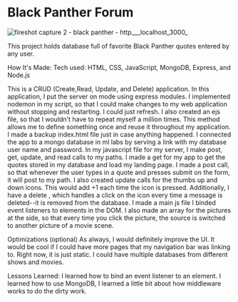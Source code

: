 # Black Panther Forum

![fireshot capture 2 - black panther - http___localhost_3000_](https://user-images.githubusercontent.com/22990146/37184366-fc3848b8-2308-11e8-9bca-0a2485233bca.png)

This project holds database full of favorite Black Panther quotes entered by any user. 

How It's Made:
Tech used: HTML, CSS, JavaScript, MongoDB, Express, and Node.js

This is a CRUD (Create,Read, Update, and Delete) application. In this application, I put the server on mode using express modules. I implemented nodemon in my script, so that I could make changes to my web application without stopping and restarting. I could just refresh. I also created an ejs file, so that I wouldn't have to repeat myself a million times. This method allows me to define something once and reuse it throughout my application. I made a backup index.html file just in case anything happened. I connected the app to a mongo database in ml labs by serving a link with my database user name and password. In my javascript file for my server, I make post, get, update, and read calls to my paths. I made a get for my app to get the quotes stored in my database and load my landing page. I made a post call, so that whenever the user types in a quote and presses submit on the form, it will post to my path. I also created update calls for the thumbs up and down icons. This would add +1 each time the icon is pressed. Additionally, I have a delete , which handles a click on the icon  every time a message is deleted--it is removed from the database. I made a main js file I binded event listeners to elements in the DOM. I also made an array for the pictures at the side, so that every time you click the picture, the source is switched to another picture of a movie scene.

Optimizations
(optional)
As always, I would definitely improve the UI. It would be cool if I could have more pages that my navigation bar was linking to. Right now, it is just static. I could have multiple databases from different shows and movies. 

Lessons Learned:
I learned how to bind an event listener to an element.  I learned how to use MongoDB, I learned a little bit about how middleware works to do the dirty work.   
